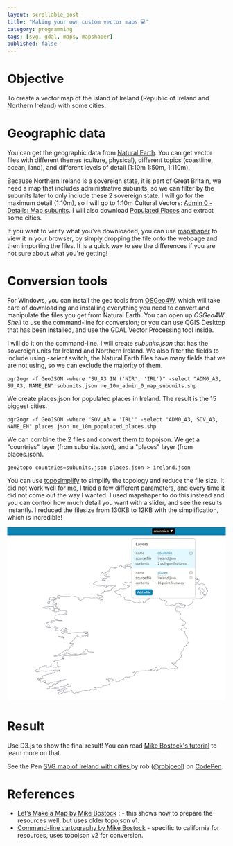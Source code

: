 ```yaml
---
layout: scrollable_post
title: "Making your own custom vector maps 💻"
category: programming
tags: [svg, gdal, maps, mapshaper]
published: false
---
```

# Objective

To create a vector map of the island of Ireland (Republic of Ireland and
  Northern Ireland) with some cities.

# Geographic data

You can get the geographic data from [Natural Earth](https://www.naturalearthdata.com).
You can get vector files with different themes (culture, physical), different
topics (coastline, ocean, land), and different levels of detail
(1:10m 1:50m, 1:110m).

Because Northern Ireland is a sovereign state, it is part of Great Britain, we need
a map that includes administrative subunits, so we can filter by the subunits later to only
include these 2 sovereign state. I will go for the maximum detail (1:10m), so I will go to 1:10m Cultural Vectors: [Admin 0 - Details: Map subunits](https://www.naturalearthdata.com/http//www.naturalearthdata.com/download/10m/cultural/ne_10m_admin_0_map_subunits.zip). I will also download [Populated Places](https://www.naturalearthdata.com/http//www.naturalearthdata.com/download/10m/cultural/ne_10m_populated_places.zip) and extract some cities.

If you want to verify what you've downloaded, you
can use [mapshaper](http://mapshaper.org/) to view it in your
browser, by simply dropping the file onto the webpage and then importing the files. It is a quick way to see the differences if you are not sure about what you're getting!

# Conversion tools

For Windows, you can install the geo tools from [OSGeo4W](https://trac.osgeo.org/osgeo4w/), which will take care of downloading
and installing everything you need to convert and manipulate the files you get from Natural Earth. You can open up *OSGeo4W Shell* to use the command-line for conversion; or you can use QGIS Desktop that has been installed, and use the GDAL Vector Processing tool inside.

I will do it on the command-line. I will create *subunits.json* that has the sovereign units for Ireland and Northern Ireland. We also filter the
fields to include using *-select* switch, the Natural Earth files have many fields that we are not using, so we can exclude the majority of them.

```
ogr2ogr -f GeoJSON -where "SU_A3 IN ('NIR', 'IRL')" -select "ADM0_A3, SU_A3, NAME_EN" subunits.json ne_10m_admin_0_map_subunits.shp
```

We create places.json for populated places in Ireland. The result is the 15 biggest cities.

```
ogr2ogr -f GeoJSON -where "SOV_A3 = 'IRL'" -select "ADM0_A3, SOV_A3, NAME_EN" places.json ne_10m_populated_places.shp
```

We can combine the 2 files and convert them to topojson. We get a "countries" layer (from subunits.json), and a "places" layer (from places.json).

```
geo2topo countries=subunits.json places.json > ireland.json
```

You can use [toposimplify](https://github.com/topojson/topojson-simplify/blob/master/README.md#toposimplify) to simplify the topology and reduce the file size. It did not work well for me, I tried a few different parameters, and every time it did not come out the way I wanted. I used mapshaper to do this instead and you can control how much detail you want with a slider, and see the results instantly. I reduced the filesize from 130KB to 12KB with the simplification, which is incredible!

![mapshaper](/assets/img/blog/2018-06-10-maps/mapshaper.png)

# Result

Use D3.js to show the final result! You can read [Mike Bostock's tutorial](https://bost.ocks.org/mike/map/) to learn more on that.

<p data-height="578" data-theme-id="light" data-slug-hash="qKReXy" data-default-tab="result" data-user="robjoeol" data-embed-version="2" data-pen-title="SVG map of Ireland with cities " class="codepen">See the Pen <a href="https://codepen.io/robjoeol/pen/qKReXy/">SVG map of Ireland with cities </a> by rob (<a href="https://codepen.io/robjoeol">@robjoeol</a>) on <a href="https://codepen.io">CodePen</a>.</p>
<script async src="https://static.codepen.io/assets/embed/ei.js"></script>

# References

- [Let’s Make a Map by Mike Bostock](https://bost.ocks.org/mike/map/) : - this shows how to prepare the resources well, but uses older topojson v1.
- [Command-line cartography by Mike Bostock](https://medium.com/@mbostock/command-line-cartography-part-1-897aa8f8ca2c) - specific to california for resources, uses topojson v2 for conversion.
